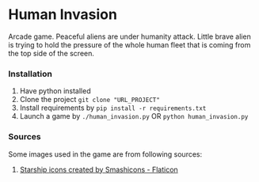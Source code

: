 # Human Invasion
Arcade game.
Peaceful aliens are under humanity attack. Little brave alien is trying to hold the pressure of the whole human fleet that is coming from the top side of the screen.

### Installation
1. Have python installed
2. Clone the project
`git clone "URL_PROJECT"`
3. Install requirements by
`pip install -r requirements.txt`
4. Launch a game by
`./human_invasion.py`
OR
`python human_invasion.py`

### Sources
Some images used in the game are from following sources:<br>
1. <a href="https://www.flaticon.com/free-icons/starship" title="starship icons">Starship icons created by Smashicons - Flaticon</a>
